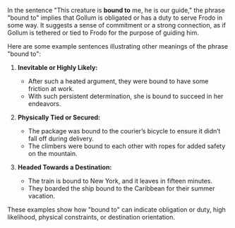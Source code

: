 In the sentence "This creature is <b>bound to</b> me, he is our guide," the phrase "bound to" implies that Gollum is obligated or has a duty to serve Frodo in some way. It suggests a sense of commitment or a strong connection, as if Gollum is tethered or tied to Frodo for the purpose of guiding him.

Here are some example sentences illustrating other meanings of the phrase "bound to":

1. **Inevitable or Highly Likely:**
   - After such a heated argument, they were bound to have some friction at work.
   - With such persistent determination, she is bound to succeed in her endeavors.

2. **Physically Tied or Secured:**
   - The package was bound to the courier’s bicycle to ensure it didn’t fall off during delivery.
   - The climbers were bound to each other with ropes for added safety on the mountain.

3. **Headed Towards a Destination:**
   - The train is bound to New York, and it leaves in fifteen minutes.
   - They boarded the ship bound to the Caribbean for their summer vacation.

These examples show how "bound to" can indicate obligation or duty, high likelihood, physical constraints, or destination orientation.